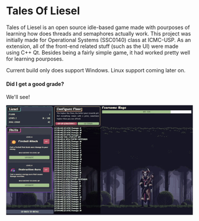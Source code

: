 # Tales Of Liesel

Tales of Liesel is an open source idle-based game made with pourposes of learning how does threads and semaphores actually work. This project was initially made for Operational Systems (SSC0140) class at ICMC-USP. As an extension, all of the front-end related stuff (such as the UI) were made using C++ Qt. Besides being a fairly simple game, it had worked pretty well for learning pourposes.

Current build only does support Windows. Linux support coming later on.

#### Did I get a good grade?
We'll see!

![](./tales-of-liesel-example.gif)
